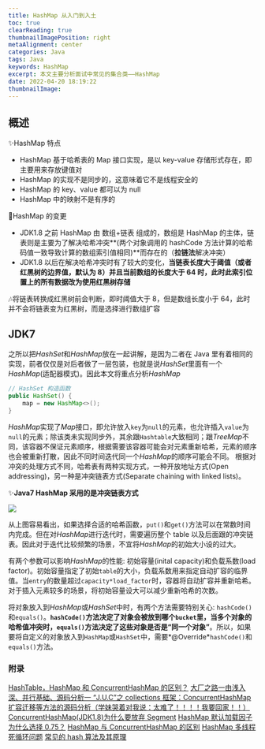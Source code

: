 ```yaml
---
title: HashMap 从入门到入土
toc: true
clearReading: true
thumbnailImagePosition: right
metaAlignment: center
categories: Java
tags: Java
keywords: HashMap
excerpt: 本文主要分析面试中常见的集合类——HashMap
date: 2022-04-20 18:19:22
thumbnailImage:
---
```


<!-- toc -->

## 概述

:sparkles:HashMap 特点

- HashMap 基于哈希表的 Map 接口实现，是以 key-value 存储形式存在，即主要用来存放键值对
- HashMap 的实现不是同步的，这意味着它不是线程安全的
- HashMap 的 key、value 都可以为 null
- HashMap 中的映射不是有序的

:notebook:HashMap 的变更

- JDK1.8 之前 HashMap 由 数组+链表 组成的，数组是 HashMap 的主体，链表则是主要为了解决哈希冲突**(两个对象调用的 hashCode 方法计算的哈希码值一致导致计算的数组索引值相同)**而存在的（**拉链法**解决冲突）
- JDK1.8 以后在解决哈希冲突时有了较大的变化，**当链表长度大于阈值（或者红黑树的边界值，默认为 8）并且当前数组的长度大于 64 时，此时此索引位置上的所有数据改为使用红黑树存储**

:notes:将链表转换成红黑树前会判断，即时阈值大于 8，但是数组长度小于 64，此时并不会将链表变为红黑树，而是选择进行数组扩容

## JDK7

之所以把*HashSet*和*HashMap*放在一起讲解，是因为二者在 Java 里有着相同的实现，前者仅仅是对后者做了一层包装，也就是说*HashSet*里面有一个*HashMap*(适配器模式)。因此本文将重点分析*HashMap*

```java
// HashSet 构造函数
public HashSet() {
    map = new HashMap<>();
}
```

*HashMap*实现了*Map*接口，即允许放入`key`为`null`的元素，也允许插入`value`为`null`的元素；除该类未实现同步外，其余跟`Hashtable`大致相同；跟*TreeMap*不同，该容器不保证元素顺序，根据需要该容器可能会对元素重新哈希，元素的顺序也会被重新打散，因此不同时间迭代同一个*HashMap*的顺序可能会不同。 根据对冲突的处理方式不同，哈希表有两种实现方式，一种开放地址方式(Open addressing)，另一种是冲突链表方式(Separate chaining with linked lists)。

:sparkles:**Java7 HashMap 采用的是冲突链表方式**

![](https://cdn.jsdelivr.net/gh/pineapple-man/blogImage@main/image/java/jcf/jcf-HashMap.png)

从上图容易看出，如果选择合适的哈希函数，`put()`和`get()`方法可以在常数时间内完成。但在对*HashMap*进行迭代时，需要遍历整个 table 以及后面跟的冲突链表。因此对于迭代比较频繁的场景，不宜将*HashMap*的初始大小设的过大。

有两个参数可以影响*HashMap*的性能: 初始容量(inital capacity)和负载系数(load factor)。初始容量指定了初始`table`的大小，负载系数用来指定自动扩容的临界值。当`entry`的数量超过`capacity*load_factor`时，容器将自动扩容并重新哈希。对于插入元素较多的场景，将初始容量设大可以减少重新哈希的次数。

将对象放入到*HashMap*或*HashSet*中时，有两个方法需要特别关心: `hashCode()`和`equals()`。**`hashCode()`方法决定了对象会被放到哪个`bucket`里，当多个对象的哈希值冲突时，`equals()`方法决定了这些对象是否是“同一个对象”**。所以，如果要将自定义的对象放入到`HashMap`或`HashSet`中，需要*@Override*`hashCode()`和`equals()`方法。

### 附录

[HashTable，HashMap 和 ConcurrentHashMap 的区别？](https://blog.csdn.net/weixin_43718267/article/details/89419899)
[大厂之路一由浅入深、并行基础、源码分析一 “J.U.C”之 collections 框架：ConcurrentHashMap 扩容迁移等方法的源码分析（学妹哭着对我说：太难了！！！！我要回家！！）](https://blog.csdn.net/wwj17647590781/article/details/118151008?spm=1001.2014.3001.5501)
[ConcurrentHashMap(JDK1.8)为什么要放弃 Segment](https://blog.csdn.net/mian_csdn/article/details/70185104)
[HashMap 默认加载因子为什么选择 0.75？](https://www.cnblogs.com/aspirant/p/11470928.html)
[HashMap 与 ConcurrentHashMap 的区别](https://www.cnblogs.com/signheart/p/21d463eebb54f3e9139da3d43ee7bfda.html)
[HashMap 多线程死循环问题](https://blog.csdn.net/xuefeng0707/article/details/40797085)
[常见的 hash 算法及其原理](https://blog.csdn.net/Beyond_2016/article/details/81286360)
